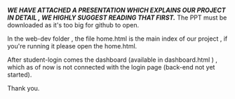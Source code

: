 ***WE HAVE ATTACHED A PRESENTATION WHICH EXPLAINS OUR PROJECT IN DETAIL , WE HIGHLY SUGGEST READING THAT FIRST.***
The PPT must be downloaded as it's too big for github to open.

In the web-dev folder , the file home.html is the main index of our project , 
if you're running it please open the home.html.

After student-login comes the dashboard (available in dashboard.html ) , which as of now is not connected with the login page (back-end not yet started).

Thank you.
